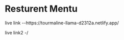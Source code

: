 <h1>Resturent Mentu</h1>
<p> live link --https://tourmaline-llama-d2312a.netlify.app/</p>
<p> live link2 -/</p>
